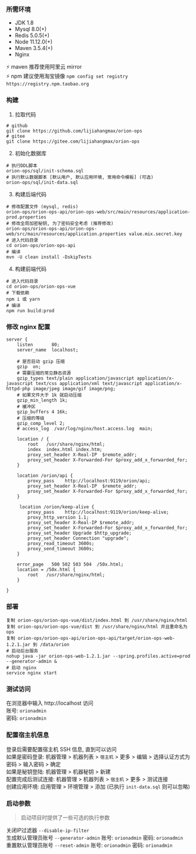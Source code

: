 ### 所需环境

* JDK 1.8
* Mysql 8.0(+)
* Redis 5.0.5(+)
* Node 11.12.0(+)
* Maven 3.5.4(+)
* Nginx

⚡ maven 推荐使用阿里云 mirror   
⚡ npm 建议使用淘宝镜像 `npm config set registry https://registry.npm.taobao.org`

### 构建

1. 拉取代码

```
# github
git clone https://github.com/lijiahangmax/orion-ops
# gitee
git clone https://gitee.com/lijiahangmax/orion-ops
```

2. 初始化数据库

```
# 执行DDL脚本
orion-ops/sql/init-schema.sql
# 执行默认数据脚本 [默认用户, 默认应用环境, 常用命令模板] (可选)
orion-ops/sql/init-data.sql
```

3. 构建后端代码

```
# 修改配置文件 (mysql, redis)
orion-ops/orion-ops-api/orion-ops-web/src/main/resources/application-prod.properties
# 修改全局加密秘钥, 为了密码安全考虑 (推荐修改)
orion-ops/orion-ops-api/orion-ops-web/src/main/resources/application.properties value.mix.secret.key
# 进入代码目录
cd orion-ops/orion-ops-api
# 编译
mvn -U clean install -DskipTests
```   

4. 构建前端代码

```
# 进入代码目录
cd orion-ops/orion-ops-vue
# 下载依赖
npm i 或 yarn
# 编译
npm run build:prod
```   

### 修改 nginx 配置

```
server {
    listen       80;
    server_name  localhost;

    # 是否启动 gzip 压缩
    gzip  on;
    # 需要压缩的常见静态资源
    gzip_types text/plain application/javascript application/x-javascript text/css application/xml text/javascript application/x-httpd-php image/jpeg image/gif image/png;
    # 如果文件大于 1k 就启动压缩
    gzip_min_length 1k;
    # 缓冲区
    gzip_buffers 4 16k;
    # 压缩的等级
    gzip_comp_level 2;
    # access_log  /var/log/nginx/host.access.log  main;

    location / {
        root   /usr/share/nginx/html;
        index  index.html index.htm;
        proxy_set_header X-Real-IP  $remote_addr;
        proxy_set_header X-Forwarded-For $proxy_add_x_forwarded_for;
    }

    location /orion/api {
        proxy_pass    http://localhost:9119/orion/api;
        proxy_set_header X-Real-IP  $remote_addr;
        proxy_set_header X-Forwarded-For $proxy_add_x_forwarded_for;
    }

     location /orion/keep-alive {
        proxy_pass    http://localhost:9119/orion/keep-alive;
        proxy_http_version 1.1;
        proxy_set_header X-Real-IP $remote_addr;
        proxy_set_header X-Forwarded-For $proxy_add_x_forwarded_for;
        proxy_set_header Upgrade $http_upgrade;
        proxy_set_header Connection "upgrade";
        proxy_read_timeout 3600s;
        proxy_send_timeout 3600s;
    }

    error_page   500 502 503 504  /50x.html;
    location = /50x.html {
        root   /usr/share/nginx/html;
    }

}
```

### 部署

```
复制 orion-ops/orion-ops-vue/dist/index.html 到 /usr/share/nginx/html
复制 orion-ops/orion-ops-vue/dist 到 /usr/share/nginx/html 并且重命名为 ops
复制 orion-ops/orion-ops-api/orion-ops-api/target/orion-ops-web-1.2.1.jar 到 /data/orion
# 启动后台服务
nohup java -jar orion-ops-web-1.2.1.jar --spring.profiles.active=prod --generator-admin &
# 启动 nginx
service nginx start
```

### 测试访问

在浏览器中输入 http://localhost 访问  
账号: `orionadmin`  
密码: `orionadmin`

### 配置宿主机信息

登录后需要配置宿主机 SSH 信息, 直到可以访问  
如果是密码登录: 机器管理 > 机器列表 > `宿主机` > 更多 > 编辑 > 选择认证方式为密码 > 输入密码 > 确定  
如果是秘钥登陆: 机器管理 > 机器秘钥 > 新建  
配置完成后测试连接: 机器管理 > 机器列表 > `宿主机` > 更多 > 测试连接   
创建应用环境: 应用管理 > 环境管理 > 添加 (已执行 `init-data.sql` 则可以忽略)

### 启动参数

> 启动项目时提供了一些可选的执行参数

关闭IP过滤器   `--disable-ip-filter`  
生成默认管理员账号 `--generator-admin`  账号: `orionadmin` 密码: `orionadmin`  
重置默认管理员账号 `--reset-admin`      账号: `orionadmin` 密码: `orionadmin`  

